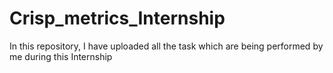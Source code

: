 # Crisp_metrics_Internship
In this repository, I have uploaded all the task which are being performed by me during this Internship
